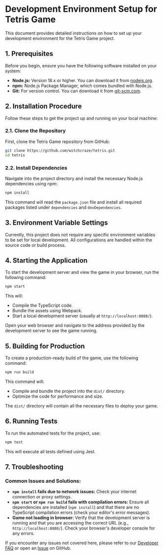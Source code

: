 # Development Environment Setup for Tetris Game

This document provides detailed instructions on how to set up your development environment for the Tetris Game project.

## 1. Prerequisites

Before you begin, ensure you have the following software installed on your system:

*   **Node.js:** Version 18.x or higher. You can download it from [nodejs.org](https://nodejs.org/).
*   **npm:** Node.js Package Manager, which comes bundled with Node.js.
*   **Git:** For version control. You can download it from [git-scm.com](https://git-scm.com/).

## 2. Installation Procedure

Follow these steps to get the project up and running on your local machine:

### 2.1. Clone the Repository

First, clone the Tetris Game repository from GitHub:

```bash
git clone https://github.com/witchcraze/tetris.git
cd tetris
```

### 2.2. Install Dependencies

Navigate into the project directory and install the necessary Node.js dependencies using npm:

```bash
npm install
```

This command will read the `package.json` file and install all required packages listed under `dependencies` and `devDependencies`.

## 3. Environment Variable Settings

Currently, this project does not require any specific environment variables to be set for local development. All configurations are handled within the source code or build process.

## 4. Starting the Application

To start the development server and view the game in your browser, run the following command:

```bash
npm start
```

This will:

*   Compile the TypeScript code.
*   Bundle the assets using Webpack.
*   Start a local development server (usually at `http://localhost:8080/`).

Open your web browser and navigate to the address provided by the development server to see the game running.

## 5. Building for Production

To create a production-ready build of the game, use the following command:

```bash
npm run build
```

This command will:

*   Compile and bundle the project into the `dist/` directory.
*   Optimize the code for performance and size.

The `dist/` directory will contain all the necessary files to deploy your game.

## 6. Running Tests

To run the automated tests for the project, use:

```bash
npm test
```

This will execute all tests defined using Jest.

## 7. Troubleshooting

### Common Issues and Solutions:

*   **`npm install` fails due to network issues:** Check your internet connection or proxy settings.
*   **`npm start` or `npm run build` fails with compilation errors:** Ensure all dependencies are installed (`npm install`) and that there are no TypeScript compilation errors (check your editor's error messages).
*   **Game not loading in browser:** Verify that the development server is running and that you are accessing the correct URL (e.g., `http://localhost:8080/`). Check your browser's developer console for any errors.

If you encounter any issues not covered here, please refer to our [Developer FAQ](docs/FAQ.md) or open an [Issue](https://github.com/witchcraze/tetris/issues) on GitHub.
